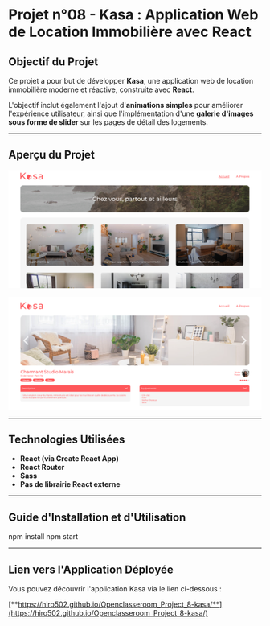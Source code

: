 # Projet n°08 - Kasa : Application Web de Location Immobilière avec React

## Objectif du Projet

Ce projet a pour but de développer **Kasa**, une application web de location immobilière moderne et réactive, construite avec **React**.

L'objectif inclut également l'ajout d'**animations simples** pour améliorer l'expérience utilisateur, ainsi que l'implémentation d'une **galerie d'images sous forme de slider** sur les pages de détail des logements.

---

## Aperçu du Projet

![Page d'accueil de Kasa](./public/screenshot-1.png)

![Page de détail d'un logement](./public/screenshot-2.png)

---

## Technologies Utilisées

- **React (via Create React App)**
- **React Router**
- **Sass**
- **Pas de librairie React externe**

---

## Guide d'Installation et d'Utilisation

npm install
npm start

---

## Lien vers l'Application Déployée

Vous pouvez découvrir l'application Kasa via le lien ci-dessous :

[**https://hiro502.github.io/Openclasseroom_Project_8-kasa/**](https://hiro502.github.io/Openclasseroom_Project_8-kasa/)
